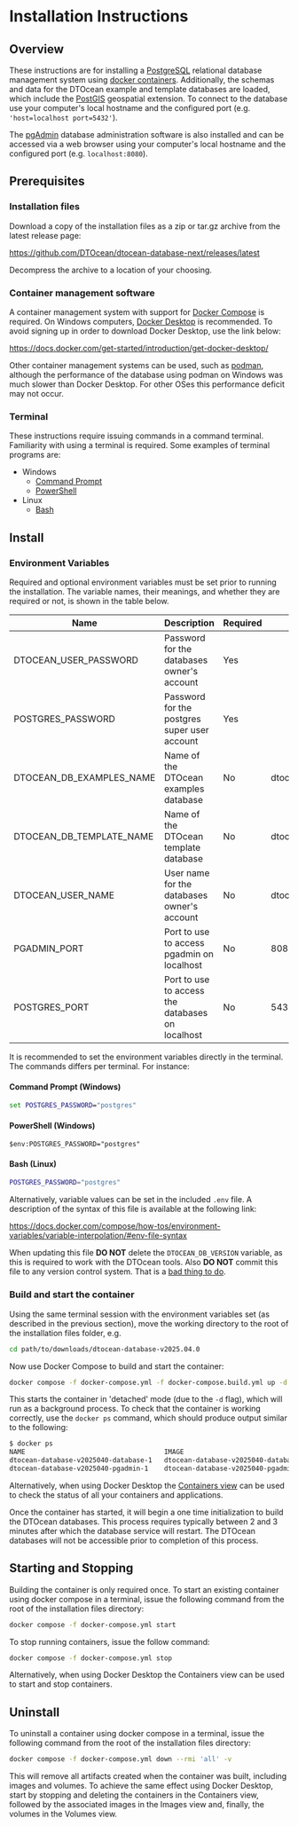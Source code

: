 # Installation Instructions

## Overview

These instructions are for installing a [PostgreSQL][PostgreSQL] relational
database management system using [docker containers][docker]. Additionally, the
schemas and data for the DTOcean example and template databases are loaded,
which include the [PostGIS][PostGIS] geospatial extension. To connect to the
database use your computer's local hostname and the configured port (e.g.
`'host=localhost port=5432'`).

The [pgAdmin][pgAdmin] database administration software is also installed and
can be accessed via a web browser using your computer's local hostname and the
configured port (e.g. `localhost:8080`).

## Prerequisites

### Installation files

Download a copy of the installation files as a zip or tar.gz archive from the
latest release page:

<https://github.com/DTOcean/dtocean-database-next/releases/latest>

Decompress the archive to a location of your choosing.

### Container management software

A container management system with support for [Docker Compose][Compose] is
required. On Windows computers, [Docker Desktop][Desktop] is recommended. To
avoid signing up in order to download Docker Desktop, use the link below:

<https://docs.docker.com/get-started/introduction/get-docker-desktop/>

Other container management systems can be used, such as [podman][podman],
although the performance of the database using podman on Windows was much
slower than Docker Desktop. For other OSes this performance deficit may not
occur.

### Terminal

These instructions require issuing commands in a command terminal. Familiarity
with using a terminal is required. Some examples of terminal programs are:

+ Windows
  + [Command Prompt][cmd]
  + [PowerShell][PowerShell]
+ Linux
  + [Bash][Bash]

## Install

### Environment Variables

Required and optional environment variables must be set prior to running the
installation. The variable names, their meanings, and whether they are required
or not, is shown in the table below.

| Name                     | Description                                      | Required | Default          |
|--------------------------|--------------------------------------------------|----------|------------------|
| DTOCEAN_USER_PASSWORD    | Password for the databases owner's account       | Yes      |                  |
| POSTGRES_PASSWORD        | Password for the postgres super user account     | Yes      |                  |
| DTOCEAN_DB_EXAMPLES_NAME | Name of the DTOcean examples database            | No       | dtocean_examples |
| DTOCEAN_DB_TEMPLATE_NAME | Name of the DTOcean template database            | No       | dtocean_template |
| DTOCEAN_USER_NAME        | User name for the databases owner's account      | No       | dtocean_user     |
| PGADMIN_PORT             | Port to use to access pgadmin on localhost       | No       | 8080             |
| POSTGRES_PORT            | Port to use to access the databases on localhost | No       | 5432             |

It is recommended to set the environment variables directly in the terminal.
The commands differs per terminal. For instance:

#### Command Prompt (Windows)

```bat
set POSTGRES_PASSWORD="postgres"
```

#### PowerShell (Windows)

```pwsh
$env:POSTGRES_PASSWORD="postgres"
```

#### Bash (Linux)

```sh
POSTGRES_PASSWORD="postgres"
```

Alternatively, variable values can be set in the included `.env` file. A
description of the syntax of this file is available at the following link:

<https://docs.docker.com/compose/how-tos/environment-variables/variable-interpolation/#env-file-syntax>

When updating this file **DO NOT** delete the `DTOCEAN_DB_VERSION` variable, as
this is required to work with the DTOcean tools. Also **DO NOT** commit this
file to any version control system. That is a [bad thing to do][bad].

### Build and start the container

Using the same terminal session with the environment variables set (as
described in the previous section), move the working directory to the root of
the installation files folder, e.g.

```sh
cd path/to/downloads/dtocean-database-v2025.04.0
```

Now use Docker Compose to build and start the container:

```sh
docker compose -f docker-compose.yml -f docker-compose.build.yml up -d
```

This starts the container in 'detached' mode (due to the `-d` flag), which will
run as a background process. To check that the container is working correctly,
use the `docker ps` command, which should produce output similar to the
following:

```sh
$ docker ps
NAME                                   IMAGE                                COMMAND                  SERVICE    CREATED          STATUS          PORTS
dtocean-database-v2025040-database-1   dtocean-database-v2025040-database   "docker-entrypoint.s…"   database   11 seconds ago   Up 10 seconds   0.0.0.0:5433->5432/tcp
dtocean-database-v2025040-pgadmin-1    dtocean-database-v2025040-pgadmin    "/entrypoint.sh"         pgadmin    11 seconds ago   Up 10 seconds   443/tcp, 0.0.0.0:8081->80/tcp
```

Alternatively, when using Docker Desktop the [Containers view][Explore] can be
used to check the status of all your containers and applications.

Once the container has started, it will begin a one time initialization to
build the DTOcean databases. This process requires typically between 2 and 3
minutes after which the database service will restart. The DTOcean databases
will not be accessible prior to completion of this process.

## Starting and Stopping

Building the container is only required once. To start an existing container
using docker compose in a terminal, issue the following command from the root
of the installation files directory:

```sh
docker compose -f docker-compose.yml start
```

To stop running containers, issue the follow command:

```sh
docker compose -f docker-compose.yml stop
```

Alternatively, when using Docker Desktop the Containers view can be used to
start and stop containers.

## Uninstall

To uninstall a container using docker compose in a terminal, issue the
following command from the root of the installation files directory:

```sh
docker compose -f docker-compose.yml down --rmi 'all' -v
```

This will remove all artifacts created when the container was built, including
images and volumes. To achieve the same effect using Docker Desktop, start by
stopping and deleting the containers in the Containers view, followed by the
associated images in the Images view and, finally, the volumes in the Volumes
view.

[PostgreSQL]: https://www.postgresql.org/
[docker]: https://www.docker.com/resources/what-container/
[PostGIS]: https://postgis.net/
[pgAdmin]: https://www.pgadmin.org/
[Compose]: https://docs.docker.com/compose/
[Desktop]: https://www.docker.com/products/docker-desktop/
[podman]: https://podman.io/
[cmd]: https://en.wikipedia.org/wiki/Cmd.exe
[PowerShell]: https://learn.microsoft.com/en-us/powershell/
[Bash]: https://www.gnu.org/software/bash/
[bad]: https://cyble.com/blog/widespread-cloud-exposure/
[Explore]: https://docs.docker.com/desktop/use-desktop/
